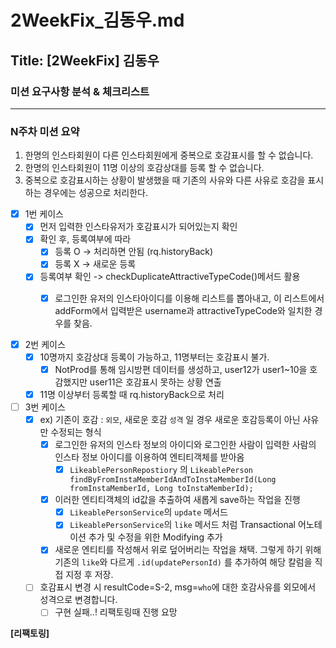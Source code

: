 # 2WeekFix_김동우.md

## Title: [2WeekFix] 김동우

### 미션 요구사항 분석 & 체크리스트

---

### N주차 미션 요약

1. 한명의 인스타회원이 다른 인스타회원에게 중복으로 호감표시를 할 수 없습니다.
2. 한명의 인스타회원이 11명 이상의 호감상대를 등록 할 수 없습니다.
3. 중복으로 호감표시하는 상황이 발생했을 때 기존의 사유와 다른 사유로 호감을 표시하는 경우에는 성공으로 처리한다.

- [x] 1번 케이스
    - [x] 먼저 입력한 인스타유저가 호감표시가 되어있는지 확인
    - [x] 확인 후, 등록여부에 따라
        - [x] 등록 O -> 처리하면 안됨 (rq.historyBack)
        - [x] 등록 X -> 새로운 등록
    - [x] 등록여부 확인 -> checkDuplicateAttractiveTypeCode()메서드 활용
        - [x] 로그인한 유저의 인스타아이디를 이용해 리스트를 뽑아내고, 이 리스트에서 addForm에서 입력받은 username과 attractiveTypeCode와 일치한 경우를 찾음.


- [x] 2번 케이스
    - [x] 10명까지 호감상대 등록이 가능하고, 11명부터는 호감표시 불가.
        - [x] NotProd를 통해 임시방편 데이터를 생성하고, user12가 user1~10을 호감했지만 user11은 호감표시 못하는 상황 연출
    - [x] 11명 이상부터 등록할 때 rq.historyBack으로 처리

- [ ] 3번 케이스
    - [x] ex) 기존이 호감 : `외모`, 새로운 호감 `성격` 일 경우 새로운 호감등록이 아닌 사유만 수정되는 형식
        - [x] 로그인한 유저의 인스타 정보의 아이디와 로그인한 사람이 입력한 사람의 인스타 정보 아이디를 이용하여 엔티티객체를 받아옴
            - [x] `LikeablePersonRepostiory`
              의 `LikeablePerson findByFromInstaMemberIdAndToInstaMemberId(Long fromInstaMemberId, Long toInstaMemberId);`
        - [x] 이러한 엔티티객체의 id값을 추출하여 새롭게 save하는 작업을 진행
            - [x] `LikeablePersonService`의 `update` 메서드
            - [x] `LikeablePersonService`의 `like` 메서드 처럼 Transactional 어노테이션 추가 및 수정을 위한 Modifying 추가
        - [x] 새로운 엔티티를 작성해서 위로 덮어버리는 작업을 채택. 그렇게 하기 위해 기존의 `like`와 다르게 `.id(updatePersonId)` 를 추가하여 해당 칼럼을 직접 지정 후 저장.
    - [ ] 호감표시 변경 시 resultCode=S-2, msg=`who`에 대한 호감사유를 외모에서 성격으로 변경합니다.
        - [ ] 구현 실패..! 리팩토링때 진행 요망

**[리팩토링]**

